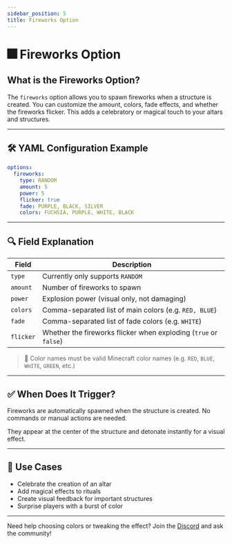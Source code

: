 ```yaml
---
sidebar_position: 5
title: Fireworks Option
---
```


# 🎆 Fireworks Option

## What is the Fireworks Option?

The `fireworks` option allows you to spawn fireworks when a structure is created. You can customize the amount, colors, fade effects, and whether the fireworks flicker. This adds a celebratory or magical touch to your altars and structures.

---

## 🛠️ YAML Configuration Example

```yaml
options:
  fireworks:
    type: RANDOM
    amount: 5
    power: 5
    flicker: true
    fade: PURPLE, BLACK, SILVER
    colors: FUCHSIA, PURPLE, WHITE, BLACK
```

---

## 🔍 Field Explanation

| Field     | Description                                                                 |
|-----------|-----------------------------------------------------------------------------|
| `type`    | Currently only supports `RANDOM`                                            |
| `amount`  | Number of fireworks to spawn                                                |
| `power`   | Explosion power (visual only, not damaging)                                 |
| `colors`  | Comma-separated list of main colors (e.g. `RED, BLUE`)                      |
| `fade`    | Comma-separated list of fade colors (e.g. `WHITE`)                          |
| `flicker` | Whether the fireworks flicker when exploding (`true` or `false`)            |

> 🎨 Color names must be valid Minecraft color names (e.g. `RED`, `BLUE`, `WHITE`, `GREEN`, etc.)

---

## ✅ When Does It Trigger?

Fireworks are automatically spawned when the structure is created. No commands or manual actions are needed.

They appear at the center of the structure and detonate instantly for a visual effect.

---

## 🎯 Use Cases

- Celebrate the creation of an altar
- Add magical effects to rituals
- Create visual feedback for important structures
- Surprise players with a burst of color

---

Need help choosing colors or tweaking the effect? Join the [Discord](https://discord.gg/KBNDByfjuC) and ask the community!
